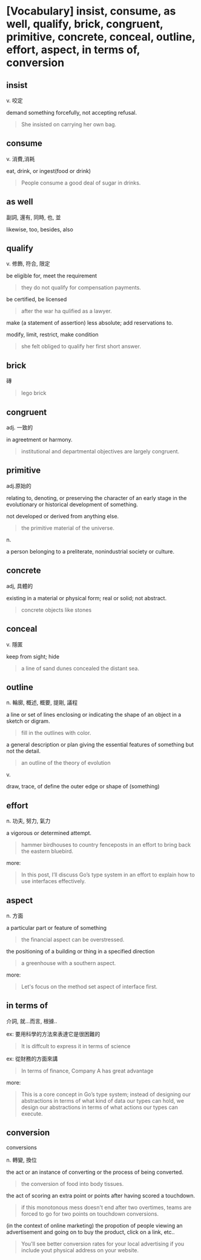 # [Vocabulary] insist, consume, as well, qualify, brick, congruent, primitive, concrete, conceal, outline, effort, aspect, in terms of, conversion

## insist

v. 咬定

demand something forcefully, not accepting refusal.

> She insisted on carrying her own bag.

## consume

v. 消費,消耗

eat, drink, or ingest(food or drink)

> People consume a good deal of sugar in drinks.

## as well 

副詞, 還有, 同時, 也, 並

likewise, too, besides, also

## qualify

v. 修飾, 符合, 限定

be eligible for, meet the requirement

> they do not qualify for compensation payments.

be certified, be licensed

> after the war ha qulified as a lawyer.

make (a statement of assertion) less absolute; add reservations to.

modify, limit, restrict, make condition 

> she felt obliged to qualify her first short answer.

## brick 

磚

> lego brick

## congruent

adj. 一致的

in agreetment or harmony.

> institutional and departmental objectives are largely congruent.


## primitive 

adj.原始的

relating to, denoting, or preserving the character of an early stage in the evolutionary or historical development of something.

not developed or derived from anything else.

> the primitive material of the universe.

n.

a person belonging to a preliterate, nonindustrial society or culture.

## concrete

adj, 具體的

existing in a material or physical form; real or solid; not abstract.

> concrete objects like stones

## conceal

v. 隱匿

keep from sight; hide

> a line of sand dunes concealed the distant sea.

## outline 

n. 輪廓, 概述, 概要, 提剛, 議程 

a line or set of lines enclosing or indicating the shape of an object in a sketch or digram.

> fill in the outlines with color.

a general description or plan giving the essential features of something but not the detail.

> an outline of the theory of evolution

v. 

draw, trace, of define the outer edge or shape of (something)

## effort 

n. 功夫, 努力, 氣力

a vigorous or determined attempt.

> hammer birdhouses to country fenceposts in an effort to bring back the eastern bluebird.

more: 

> In this post, I’ll discuss Go’s type system in an effort to explain how to use interfaces effectively.

## aspect

n. 方面

a particular part or feature of something

> the financial aspect can be overstressed.

the positioning of a building or thing in a specified direction

> a greenhouse with a southern aspect.

more: 

> Let's focus on the method set aspect of interface first. 

## in terms of 

介詞, 就...而言,  根據..

ex: 要用科學的方法來表達它是很困難的

> It is diffcult to express it in terms of science

ex: 從財務的方面來講

> In terms of finance, Company A has great advantage

more: 

> This is a core concept in Go’s type system; instead of designing our abstractions in terms of what kind of data our types can hold, we design our abstractions in terms of what actions our types can execute.


## conversion

conversions 

n. 轉變, 換位

the act or an instance of converting or the process of being converted.

> the conversion of food into body tissues.

the act of scoring an extra point or points after having scored a touchdown.

> if this monotonous mess doesn't end after two overtimes, teams are forced to go for two points on touchdown conversions.


(in the context of online marketing) the propotion of people viewing an advertisement and going on to buy the product, click on a link, etc..

> You'll see better conversion rates for your local advertising if you include yout physical address on your website.

